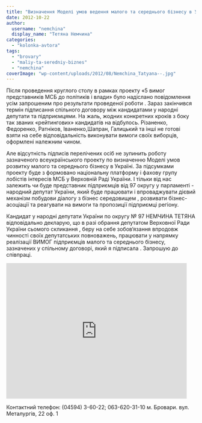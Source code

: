```yaml
---
title: "Визначення Моделі умов ведення малого та середнього бізнесу в Україні"
date: 2012-10-22
author: 
  username: "nemchina"
  display_name: "Тетяна Немчина"
categories: 
  - "kolonka-avtora"
tags: 
  - "brovary"
  - "maliy-ta-seredniy-biznes"
  - "nemchina"
coverImage: "wp-content/uploads/2012/08/Nemchina_Tatyana--.jpg"
---
```


Після проведення круглого столу в рамках проекту «5 вимог представників МСБ до політиків і влади» було надіслано повідомлення усім запрошеним про результати проведеної роботи . Зараз закінчився термін підписання спільного договору між кандидатами у народні депутати та підприємцями. На жаль, жодних конкретних кроків з боку так званих «рейтингових» кандидатів на відбулось. Різаненко, Федоренко, Ратніков, Іваненко,Шапран, Галицький та інші не готові взяти на себе відповідальність виконувати вимоги своїх виборців, оформлені належним чином.

Але відсутність підписів перелічених осіб не зупинить роботу зазначеного всеукраїнського проекту по визначенню Моделі умов розвитку малого та середнього бізнесу в Україні. За підсумками проекту буде з формовано національну платформу і фахову групу лобістів інтересів МСБ у Верховній Раді України. І тільки від нас залежить чи буде представник підприємців від 97 округу у парламенті - народний депутат України, який буде працювати і впроваджувати дієвий механізм побудови діалогу з бізнес середовищем , розвивати бізнес-асоціації та реагувати на вимоги та пропозиції підприємці регіону.

Кандидат у народні депутати України по округу № 97 НЕМЧИНА ТЕТЯНА відповідально декларую, що в разі обрання депутатом Верховної Ради України сьомого скликання , беру на себе зобов‘язання впродовж чинності своїх депутатських повноважень, працювати у напрямку реалізації ВИМОГ підприємців малого та середнього бізнесу, зазначених у спільному договорі, який я підписала . Запрошую до співпраці.

<iframe src="http://www.youtube.com/embed/AJncDJPLKHI" frameborder="0" width="480" height="360"></iframe>

Контактний телефон: (04594) 3-60-22; 063-620-31-10 м. Бровари. вул. Металургів, 22 оф. 1
